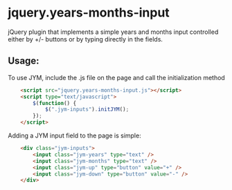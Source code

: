 jquery.years-months-input
=========================

jQuery plugin that implements a simple years and months input controlled either by +/- buttons or by typing directly in the fields.

## Usage:

To use JYM, include the .js file on the page and call the initialization method
```html
    <script src="jquery.years-months-input.js"></script>
    <script type="text/javascript">
        $(function() {
        	$(".jym-inputs").initJYM();
        });
    </script>
```

Adding a JYM input field to the page is simple:
```html
    <div class="jym-inputs">
        <input class="jym-years" type="text" />
        <input class="jym-months" type="text" />
        <input class="jym-up" type="button" value="+" />
        <input class="jym-down" type="button" value="-" />
    </div>
```